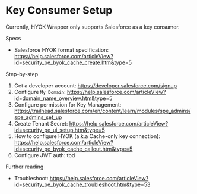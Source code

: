 # Key Consumer Setup
Currently, HYOK Wrapper only supports Salesforce as a key consumer.

Specs
- Salesforce HYOK format specification: https://help.salesforce.com/articleView?id=security_pe_byok_cache_create.htm&type=5

Step-by-step
1. Get a developer account: https://developer.salesforce.com/signup
2. Configure `My Domain`: https://help.salesforce.com/articleView?id=domain_name_overview.htm&type=5
3. Configure permission for Key Management: https://trailhead.salesforce.com/en/content/learn/modules/spe_admins/spe_admins_set_up
4. Create Tenant Secret: https://help.salesforce.com/articleView?id=security_pe_ui_setup.htm&type=5
5. How to configure HYOK (a.k.a Cache-only key connection): https://help.salesforce.com/articleView?id=security_pe_byok_cache_callout.htm&type=5
6. Configure JWT auth: tbd

Further reading
- Troubleshoot: https://help.salesforce.com/articleView?id=security_pe_byok_cache_troubleshoot.htm&type=53
